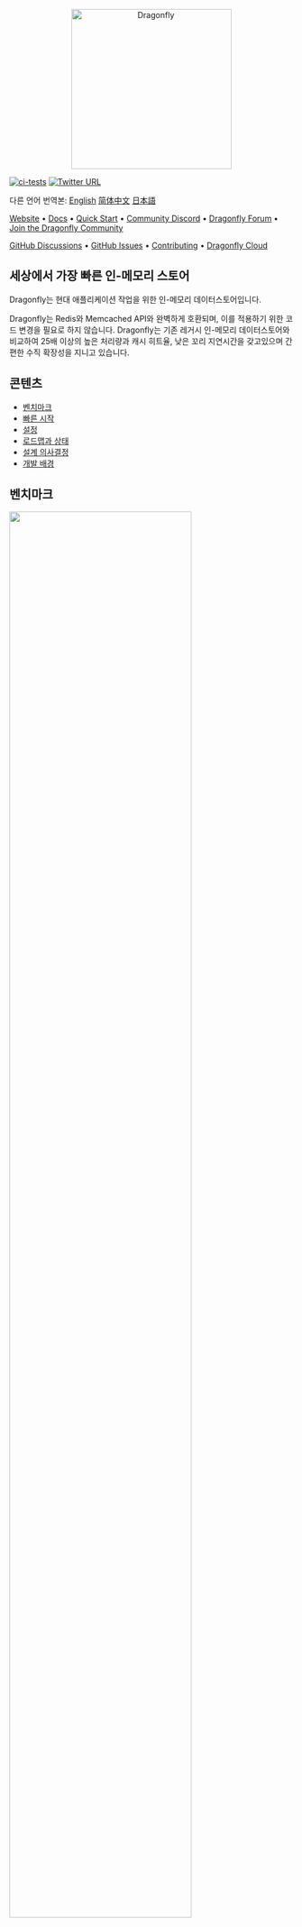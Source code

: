 <p align="center">
  <a href="https://dragonflydb.io">
    <img  src="/.github/images/logo-full.svg"
      width="284" border="0" alt="Dragonfly">
  </a>
</p>

[![ci-tests](https://github.com/dragonflydb/dragonfly/actions/workflows/ci.yml/badge.svg)](https://github.com/dragonflydb/dragonfly/actions/workflows/ci.yml) [![Twitter URL](https://img.shields.io/twitter/follow/dragonflydbio?style=social)](https://twitter.com/dragonflydbio)

다른 언어 번역본:  [English](README.zh-CN.md) [简体中文](README.zh-CN.md) [日本語](README.ja-JP.md)

[Website](https://www.dragonflydb.io/) • [Docs](https://dragonflydb.io/docs) • [Quick Start](https://www.dragonflydb.io/docs/getting-started) • [Community Discord](https://discord.gg/HsPjXGVH85) • [Dragonfly Forum](https://dragonfly.discourse.group/) • [Join the Dragonfly Community](https://www.dragonflydb.io/community)

[GitHub Discussions](https://github.com/dragonflydb/dragonfly/discussions) • [GitHub Issues](https://github.com/dragonflydb/dragonfly/issues) • [Contributing](https://github.com/dragonflydb/dragonfly/blob/main/CONTRIBUTING.md) • [Dragonfly Cloud](https://www.dragonflydb.io/cloud)

## 세상에서 가장 빠른 인-메모리 스토어

Dragonfly는 현대 애플리케이션 작업을 위한 인-메모리 데이터스토어입니다.

Dragonfly는 Redis와 Memcached API와 완벽하게 호환되며, 이를 적용하기 위한 코드 변경을 필요로 하지 않습니다. Dragonfly는 기존 레거시 인-메모리 데이터스토어와 비교하여 25배 이상의 높은 처리량과 캐시 히트율, 낮은 꼬리 지연시간을 갖고있으며 간편한 수직 확장성을 지니고 있습니다.

## 콘텐츠

- [벤치마크](#benchmarks)
- [빠른 시작](https://github.com/dragonflydb/dragonfly/tree/main/docs/quick-start)
- [설정](#configuration)
- [로드맵과 상태](#roadmap-status)
- [설계 의사결정](#design-decisions)
- [개발 배경](#background)

## <a name="benchmarks"><a/>벤치마크

<img src="http://static.dragonflydb.io/repo-assets/aws-throughput.svg" width="80%" border="0"/>

벤치마크에 따르면, Dragonfly는 레디스와 비교하여 처리량이 25배이상 증가하였고, c6gn.16xlarge 인스턴스에서 3.8M QPS를 돌파하였음을 보여줍니다.

Dragonfly의 피크 처리량에서의 99퍼센트 지연 시간 지표:

| op    | r6g   | c6gn  | c7g   |
|-------|-------|-------|-------|
| set   | 0.8ms | 1ms   | 1ms   |
| get   | 0.9ms | 0.9ms | 0.8ms |
| setex | 0.9ms | 1.1ms | 1.3ms |

*모든 벤치마크는 서버 및 인스턴스 유형별로 조정된 스레드 수를 사용하여 `memtier_benchmark`(아래를 참고) 수행되었습니다. `memtier`는 별도의 c6gn.16xlarge 머신에서 실행되었습니다. 저희는 테스트 종료 이후에도 유효하게 유지되도록 보장하기 위해 SETEX 벤치마크의 만료 시간을 500으로 설정하였습니다.*

```bash
  memtier_benchmark --ratio ... -t <threads> -c 30 -n 200000 --distinct-client-seed -d 256 \
     --expiry-range=...
```

파이프라인 모드에서 `--pipeline=30`은 Dragonfly가 SET 연산으로 **10M QPS**, GET 연산으로 **15M QPS**에 도달할 수 있음을 나타냅니다.

### Dragonfly vs. Memcached

저희는 AWS의 c6gn.16xlarge 인스턴스에서 Dragonfly와 Memcached를 비교하는 작업을 수행했습니다.

비슷한 지연시간을 가진 상황에서, Dragonfly의 처리량은 쓰기 및 읽기 작업 모두에서 Memcached보다 성능이 뛰어났습니다. 쓰기 작업에서는 [Memcached의 쓰기 경로](docs/memcached_benchmark.md)에서의 경합으로 인하여 Dragonfly가 보다 적은 지연시간을 보였다는 점이 입증되었습니다.

#### SET 벤치마크

| Server    | QPS(thousands qps) | latency 99% | 99.9%   |
|:---------:|:------------------:|:-----------:|:-------:|
| Dragonfly |  🟩 3844           |🟩 0.9ms     | 🟩 2.4ms |
| Memcached |   806              |   1.6ms     | 3.2ms    |

#### GET 벤치마크

| Server    | QPS(thousands qps) | latency 99% | 99.9%   |
|-----------|:------------------:|:-----------:|:-------:|
| Dragonfly | 🟩 3717            |   1ms       | 2.4ms   |
| Memcached |   2100             |  🟩 0.34ms  | 🟩 0.6ms |

Memcached는 읽기 벤치마크의 지연 시간은 적었지만, 처리량도 낮았습니다.

### 메모리 효율

메모리 효율을 테스트하기 위해서, 저희는 `debug populate 5000000 key 1024` 명령어를 활용하여 Dragonfly와 Redis에 ~5GB 정도의 데이터를 채운 후, `memtier` 를 통하여 업데이트 트래픽을 전송한 후, `bgsave` 명령을 통하여 스냅샷을 시작했습니다.

이 그림은 메모리 효율 측면에서 각 서버가 어떻게 동작했는지 보여줍니다.

<img src="http://static.dragonflydb.io/repo-assets/bgsave-memusage.svg" width="70%" border="0"/>

Dragonfly는 유휴 상태에서 Redis보다 메모리 효율이 30% 더 좋았으며, 스냅샷 단계에서 메모리 사용량이 눈에 띄게 증가하지 않았습니다. Redis는 고점에서 Dragonfly에 비해 메모리 사용량이 약 3배 증가하였습니다.

Dragonfly는 스냅샷 단계를 몇 초안에 더 빨리 마쳤습니다.

Dragonfly의 메모리 효율에 대한 정보가 더 필요하시다면, 저희의 [Dashtable 문서](/docs/dashtable.md)를 참고하시기 바랍니다.


## <a name="configuration"><a/>설정

Dragonfly는 적용 가능한 Redis 인수를 지원합니다. 예를 들면, `dragonfly --requirepass=foo --bind localhost`와 같은 명령어를 사용할 수 있습니다.

Dragonfly는 현재 아래와 같은 Redis 인수들을 지원합니다 :
  * `port`: Redis 연결 포트 (`기본값: 6379`).
  * `bind`: `localhost`를 사용하여 로컬호스트 연결만 허용하거나 공용 IP 주소를 사용하여 해당 IP 주소에 연결을 허용합니다.(즉, 외부에서도 가능)
  * `requirepass`: AUTH 인증을 위한 패스워드 (`기본값: ""`).
  * `maxmemory`: 데이터베이스에서 사용하는 최대 메모리 제한(사람이 읽을 수 있는 바이트 단위) (`기본값: 0`). `maxmemory` 의 값이 `0` 이면 프로그램이 최대 메모리 사용량을 자동으로 결정합니다.
  * `dir`: Dragonfly Docker는 스냅샷을 위해 기본적으로 `/data` 폴더를 사용하고, CLI은 `""`을 사용합니다. Docker 옵션인 `-v` 을 통해서 호스트 폴더에 매핑할 수 있습니다.
  * `dbfilename`: 저장하고 불러올 데이터베이스 파일 이름 (`기본값: dump`).

아래는 Dragonfly 전용 인수 입니다 :
  * `memcached_port`: Memcached 호환 API를 위한 포트 (`기본값: disabled`).
  * `keys_output_limit`: `keys` 명령을 통해 반환 되는 최대 키의 수 (`기본값: 8192`). `keys` 명령은 위험하기 때문에, 너무 많은 키를 가져올 때 메모리 사용량이 급증하지 않도록 결과를 해당 인수만큼 잘라냅니다.
  * `dbnum`: `select` 명령에 대해 지원되는 최대 데이터베이스 수.
  * `cache_mode`: 아래의 섹션 [새로운 캐시 설계](#novel-cache-design)을 참고해주시기 바랍니다.
  * `hz`: 키가 만료되었는지를 판단하는 빈도(`기본값: 100`). 낮은 빈도는 키 방출이 느려지는 대신, 유휴 상태일 때 CPU 사용량을 줄입니다.
  * `primary_port_http_enabled`: `true` 인 경우 HTTP 콘솔로 메인 TCP 포트 접근을 허용합니다. (`기본값: true`).
  * `admin_port`: 할당된 포트에서 관리자 콘솔 접근을 활성화합니다. (`기본값: disabled`). HTTP와 RESP 프로토콜 모두를 지원합니다.
  * `admin_bind`: 주어진 주소에 관리자 콘솔 TCP 연결을 바인딩합니다. (`기본값: any`). HTTP와 RESP 프로토콜 모두를 지원합니다.
  * `admin_nopass`: 할당된 포트에 대해서 인증 토큰 없이 관리자 콘솔 접근을 활성화합니다. (`default: false`). HTTP와 RESP 프로토콜 모두를 지원합니다.
  * `cluster_mode`: 클러스터 모드가 지원됩니다. (`기본값: ""`). 현재는`emulated` 만 지원합니다.
  * `cluster_announce_ip`: 클러스터 명령을 클라이언트에게 알리는 IP 주소.


### 주요 옵션을 활용한 실행 스크립트 예시:

```bash
./dragonfly-x86_64 --logtostderr --requirepass=youshallnotpass --cache_mode=true -dbnum 1 --bind localhost --port 6379  --maxmemory=12gb --keys_output_limit=12288 --dbfilename dump.rdb
```

인수들은 `dragonfly --flagfile <filename>`을 실행하여 설정 파일을 통해서도 전달할 수 있습니다. 전달될 파일은 각 줄에 키-값 형태의 플래그 나열 하기위해 등호를 사용합니다.

로그 관리나 TLS 지원과 같은 추가 옵션을 확인하고 싶다면, `dragonfly --help` 를 실행해보시길 바랍니다.

## <a name="roadmap-status"><a/>로드맵과 상태

Dragonfly는 현재 ~185개의 Redis 명령어들과 `cas` 뿐만 아니라 모든 Memcached 명령어를 지원합니다. 이는 거의 Redis 5 API와 동등하며, Dragonfly의 다음 마일스톤은 기본 기능 을 안정화하고 복제 API를 구현하는 것입니다. 아직 구현되지 않은 필요한 명령가 있다면, 이슈를 오픈해주세요.

Draginfly 고유 복제기능을 위해, 저희는 몇 배 높은 속도를 지원할 수 있는 분산 로그 형식을 설계하고 있습니다.

복제 기능을 추가한 뒤에 저희는 Redis 3-6 API에 해당되는 누락 명령어들을 계속 추가할 예정입니다.

Dragonfly에 의해 현재 지원되는 명령어를 확인하기 위해서 [명령어 레퍼런스](https://dragonflydb.io/docs/category/command-reference)를 참고해주시기 바랍니다.

## <a name="design-decisions"><a/>설계 의사결정

### 새로운 캐시 설계

Dragonfly는 단순하고 메모리 효율적인 단일, 통합, 적응형 캐싱 알고리즘을 제공합니다.

`--cache_mode=true` 플래그를 전달하여 캐싱 모드를 활성화할 수 있습니다. 이 모드가 활성화되면, Dragonfly는 `maxmemory` 한도에 가까워질 때만, 미래에 재사용 될 가능성이 가장 낮은 항목을 방출합니다.

### 상대적인 정확성을 가진 만료 기한

만료 범위는 약 ~8년으로 제한됩니다.

밀리초 단위의 정밀한 만료 기한(PEXPIRE, PSETEX, 등)은 **2^28ms보다 큰 기한에 대해** 가장 가까운 초로 반올림됩니다. 이는 0.001% 미만의 오차를 가지며, 큰 범위에 대해 적용될 때는 수용 가능한 수준입니다. 만약 이런 방식이 사용사례에 적합하지 않다면, 문의를 주시거나 해당 사용사례를 설명하는 이슈를 오픈해주세요.

Dragonfly와 Redis의 만료 기한에 대한 구현의 차이는 [여기서 확인하실 수 있습니다](docs/differences.md).

### 네이티브 HTTP 콘솔과 Prometheus 호환 매트릭

기본적으로, Dragonfly는 메인 TCP 포트(6379)에 HTTP 접근을 허용합니다. 즉, Redis 프로토콜과 HTTP 프로토콜 모두를 통해 Dragonfly에 연결할 수 있습니다. - 서버는 연결 초기화 과정에서 프로토콜을 자동으로 인식합니다. 웹 브라우저를 통하여 시도해보시기 바랍니다. 현재 HTTP 접근은 많은 정보를 제공하지 않지만, 유용한 디버깅 및 관리 정보를 향후 추가할 예정입니다.

`:6379/metrics` 에 접근하게 되면, Prometheus 호환 매트릭을 확인할 수 있습니다.

Prometheus에서 내보내는 매트릭들은 Grafana 대시보드와 호환됩니다. 자세한 내용은 [여기](tools/local/monitoring/grafana/provisioning/dashboards/dashboard.json)를 참조해주세요.

중요! HTTP 노솔은 안전한 네트워크 내에서 접근하도록 설계되었습니다. Dragonfly의 TCP 포트를 외부로 노출한다면, `--http_admin_console=false` 혹은 `--nohttp_admin_console`과 같은 인수를 활용하여 콘솔을 비활성화하는 것을 조언해드립니다.


## <a name="background"><a/>개발배경

Dragonfly는 2022년에 인-메모리 데이터스토어를 설계한다면 어땠을까에 대한 실험으로 시작되었습니다. 클라우드 회사에서 근무한 엔지니어 및 메모리 스토어 사용자의 경험을 바탕으로, 저희는 Dragonfly에 핵심적인 두 가지 핵심 특성을 보존해야함을 알았습니다: 모든 작업에 대한 원자성 보장과 매우 높은 처리량에 대한 밀리초 이하의 낮은 지연 시간을 보장하는 것이었습니다.

첫 번째 문제는 오늘날 퍼블릭 클라우드 환경에서 사용 가능한 서버를 사용하여 CPU, 메모리 및 I/O 자원을 어떻게 최대한 활용할 수 있을지였습니다. 이 문제를 해결하기 위해 저희는 [비공유 아키텍처(Shared Nothing Architecture)](https://en.wikipedia.org/wiki/Shared-nothing_architecture)를 사용했습니다. 이는 저희가 메모리 스토어의 각 스레드 사이의 키 공간을 분할할 수 있게하였습니다. 이를 통해 각 스레드들은 그들의 딕셔너리 데이터들의 조각을 관리할 수 있게 되었습니다. 저희는 이 조각들을 "샤드(shards)"라 불렀습니다. 비공유 아키텍처에 대한 스레드 및 I/O 관리를 위한 라이브러리는 [여기](https://github.com/romange/helio)에서 오픈소스로 제공됩니다.

멀티-키 작업에 대한 원자성 보장을 위해, Dragonfly의 트랜잭션 프레임워크를 개발하기 위해 저희는 최근 학계의 연구 발전을 활용했고 ["VLL: a lock manager redesign for main memory database systems”](https://www.cs.umd.edu/~abadi/papers/vldbj-vll.pdf) 논문을 채택했습니다. 비공유 아키텍처와 VLL의 선택은 우리가 뮤텍스나 스핀락을 사용하지 않고도 원자적 멀티-키 작업을 구성할 수 있게 했습니다.
이것은 저희의 PoC에 있어서 주요한 마일스톤이었고, 그 성능은 다른 상용 및 오픈소스 솔루션보다 성능이 뛰어났습니다.

두 번째 문제는 새로운 저장소를 위하여 더 효율적인 데이터 구조를 설계하는 것이었습니다. 이 목표를 달성하기 위해서 저희는 핵심 해시테이블 구조를 ["Dash: Scalable Hashing on Persistent Memory"](https://arxiv.org/pdf/2003.07302.pdf) 논문을 기반으로 작업했습니다. 이 논문은 영속적인 메모리 도메인을 중심으로 다루며, 이는 메인-메모리 저장소와 직접적인 연관관계는 없었습니다. 하지만 여전히 저희 문제를 해결하기 위해서 가장 적합했습니다. 해당 논문의 제안된 해시테이블 설계는 저희가 레디스 딕셔너리에 표현된 두 가지 특별한 특성을 유지 가능하게 해줬습니다: 데이터스토어 확장 중 증분 해싱 기능과 상태 없는 스캔 작업을 사용하여 변화하는 딕셔너리를 순회하는 능력이었습니다. 이 두 가지 속성 외에도 Dash는 CPU와 메모리 사용에서 더 효율적입니다. 저희는 다음과 같은 기능들로 더욱 혁신할 수 있었습니다:
 * TTL 레코드에 대한 효율적인 만료 처리
 * LRU와 LFU 같은 다른 캐시 전략보다 더 높은 히트율을 달성하는 새로운 캐시 방출 알고리즘과 **제로 메모리 오버헤드**.
 * 새로운 **fork-less** 스냅샷 알고리즘.

저희는 Dragonfly의 기반을 구축하고 성능에 만족하게 되었을 때, Redis와 Memcached의 기능을 구현하기 시작했습니다. 저희는 약 185개의 Redis 명령(대략적으로 Redis 5.0 API와 동등)과 13개의 Memecached 명령을 구현했습니다.

마지막으로, <br>
<em>저희의 임무는 최신 하드웨어 발전을 활용하는 클라우드 작업을 위한 멋진 설계와 초고속 처리량 그리고 비용효율적인 인-메모리 데이터스토어를 만드는 것입니다. 저희는 현재 솔루션의 제품 API들이나 제안을 유지하면서 당면 과제를 해결하고자 합니다.
</em>
